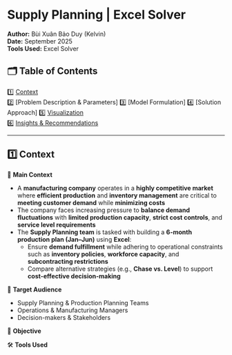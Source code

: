 # Supply Planning | Excel Solver  

**Author:** Bùi Xuân Bảo Duy (Kelvin)  
**Date:** September 2025  
**Tools Used:** Excel Solver  

## 🗂️ Table of Contents
1️⃣ [Context](#context)  
2️⃣ [Problem Description & Parameters]
3️⃣ [Model Formulation]
4️⃣ [Solution Approach]
5️⃣ [Visualization](#visualization)  
6️⃣ [Insights & Recommendations](#insights--recommendations)

---

## 1️⃣ Context

📘 **Main Context**  
- A **manufacturing company** operates in a **highly competitive market** where **efficient production** and **inventory management** are critical to **meeting customer demand** while **minimizing costs**  
- The company faces increasing pressure to **balance demand fluctuations** with **limited production capacity**, **strict cost controls**, and **service level requirements**  
- The **Supply Planning team** is tasked with building a **6-month production plan (Jan–Jun)** using **Excel**:  
  - Ensure **demand fulfillment** while adhering to operational constraints such as **inventory policies**, **workforce capacity**, and **subcontracting restrictions**  
  - Compare alternative strategies (e.g., **Chase vs. Level**) to support **cost-effective decision-making**  

👥 **Target Audience**  
- Supply Planning & Production Planning Teams  
- Operations & Manufacturing Managers  
- Decision-makers & Stakeholders  

🎯 **Objective**  

🛠️ **Tools Used**  
